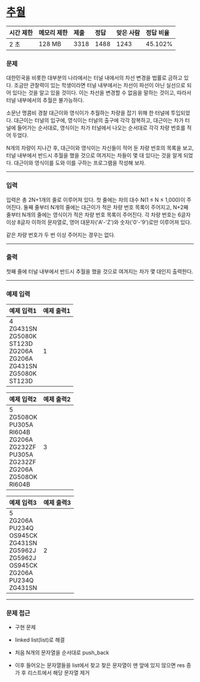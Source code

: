 # [추월](https://www.acmicpc.net/problem/2002)

<div align = center>

| 시간 제한 | 메모리 제한 | 제출 | 정답 | 맞은 사람 | 정답 비율 |
| :-------- | :---------- | :--- | :--- | :-------- | :-------- |
| 2 초      | 128 MB      | 3318 | 1488 | 1243      | 45.102%   |

</div>

### 문제

대한민국을 비롯한 대부분의 나라에서는 터널 내에서의 차선 변경을 법률로 금하고 있다. 조금만 관찰력이 있는 학생이라면 터널 내부에서는 차선이 파선이 아닌 실선으로 되어 있다는 것을 알고 있을 것이다. 이는 차선을 변경할 수 없음을 말하는 것이고, 따라서 터널 내부에서의 추월은 불가능하다.

소문난 명콤비 경찰 대근이와 영식이가 추월하는 차량을 잡기 위해 한 터널에 투입되었다. 대근이는 터널의 입구에, 영식이는 터널의 출구에 각각 잠복하고, 대근이는 차가 터널에 들어가는 순서대로, 영식이는 차가 터널에서 나오는 순서대로 각각 차량 번호를 적어 두었다.

N개의 차량이 지나간 후, 대근이와 영식이는 자신들이 적어 둔 차량 번호의 목록을 보고, 터널 내부에서 반드시 추월을 했을 것으로 여겨지는 차들이 몇 대 있다는 것을 알게 되었다. 대근이와 영식이를 도와 이를 구하는 프로그램을 작성해 보자.

---

### 입력

입력은 총 2N+1개의 줄로 이루어져 있다. 첫 줄에는 차의 대수 N(1 ≤ N ≤ 1,000)이 주어진다. 둘째 줄부터 N개의 줄에는 대근이가 적은 차량 번호 목록이 주어지고, N+2째 줄부터 N개의 줄에는 영식이가 적은 차량 번호 목록이 주어진다. 각 차량 번호는 6글자 이상 8글자 이하의 문자열로, 영어 대문자('A'-'Z')와 숫자('0'-'9')로만 이루어져 있다.

같은 차량 번호가 두 번 이상 주어지는 경우는 없다.

---

### 출력

첫째 줄에 터널 내부에서 반드시 추월을 했을 것으로 여겨지는 차가 몇 대인지 출력한다.

---

### 예제 입력

| 예제 입력1                                                                                    | 예제 출력1 |
| :-------------------------------------------------------------------------------------------- | :--------- |
| 4<br/>ZG431SN<br/>ZG5080K<br/>ST123D<br/>ZG206A<br/>ZG206A<br/>ZG431SN<br/>ZG5080K<br/>ST123D | 1          |

| 예제 입력2                                                                                                          | 예제 출력2 |
| :------------------------------------------------------------------------------------------------------------------ | :--------- |
| 5<br/>ZG508OK<br/>PU305A<br/>RI604B<br/>ZG206A<br/>ZG232ZF<br/>PU305A<br/>ZG232ZF<br/>ZG206A<br/>ZG508OK<br/>RI604B | 3          |

| 예제 입력3                                                                                                            | 예제 출력3 |
| :-------------------------------------------------------------------------------------------------------------------- | :--------- |
| 5<br/>ZG206A<br/>PU234Q<br/>OS945CK<br/>ZG431SN<br/>ZG5962J<br/>ZG5962J<br/>OS945CK<br/>ZG206A<br/>PU234Q<br/>ZG431SN | 2          |

---

### 문제 접근

  - 구현 문제

  - linked list(list)로 해결

  - 처음 N개의 문자열을 순서대로 push_back

  - 이후 들어오는 문자열들을 list에서 찾고 찾은 문자열이 맨 앞에 있지 않으면 res 증가 후 리스트에서 해당 문자열 제거